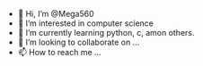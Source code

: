 - 👋 Hi, I’m @Mega560
- 👀 I’m interested in computer science
- 🌱 I’m currently learning python, c, amon others.
- 💞️ I’m looking to collaborate on ...
- 📫 How to reach me ...

<!---
Mega560/Mega560 is a ✨ special ✨ repository because its `README.md` (this file) appears on your GitHub profile.
You can click the Preview link to take a look at your changes.
--->

